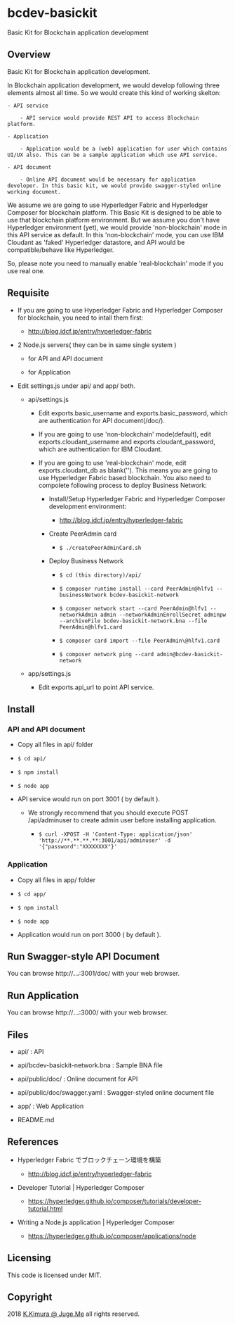 # bcdev-basickit

Basic Kit for Blockchain application development

## Overview

Basic Kit for Blockchain application development.

In Blockchain application development, we would develop following three elements almost all time. So we would create this kind of working skelton:

    - API service

        - API service would provide REST API to access Blockchain platform.

    - Application

        - Application would be a (web) application for user which contains UI/UX also. This can be a sample application which use API service.

    - API document

        - Online API document would be necessary for application developer. In this basic kit, we would provide swagger-styled online working document.

We assume we are going to use Hyperledger Fabric and Hyperledger Composer for blockchain platform. This Basic Kit is designed to be able to use that blockchain platform environment. But we assume you don't have Hyperledger environment (yet), we would provide 'non-blockchain' mode in this API service as default. In this 'non-blockchain' mode, you can use IBM Cloudant as 'faked' Hyperledger datastore, and API would be compatible/behave like Hyperledger.

So, please note you need to manually enable 'real-blockchain' mode if you use real one.

## Requisite

- If you are going to use Hyperledger Fabric and Hyperledger Composer for blockchain, you need to intall them first:

    - http://blog.idcf.jp/entry/hyperledger-fabric

- 2 Node.js servers( they can be in same single system )

    - for API and API document

    - for Application

- Edit settings.js under api/ and app/ both.

    - api/settings.js

        - Edit exports.basic_username and exports.basic_password, which are authentication for API document(/doc/).

        - If you are going to use 'non-blockchain' mode(default), edit exports.cloudant_username and exports.cloudant_password, which are authentication for IBM Cloudant.

        - If you are going to use 'real-blockchain' mode, edit exports.cloudant_db as blank(''). This means you are going to use Hyperledger Fabric based blockchain. You also need to compolete following process to deploy Business Network:

            - Install/Setup Hyperledger Fabric and Hyperledger Composer development environment:

                - http://blog.idcf.jp/entry/hyperledger-fabric

            - Create PeerAdmin card

                - `$ ./createPeerAdminCard.sh`

            - Deploy Business Network

                - `$ cd (this directory)/api/`

                - `$ composer runtime install --card PeerAdmin@hlfv1 --businessNetwork bcdev-basickit-network`

                - `$ composer network start --card PeerAdmin@hlfv1 --networkAdmin admin --networkAdminEnrollSecret adminpw --archiveFile bcdev-basickit-network.bna --file PeerAdmin@hlfv1.card`

                - `$ composer card import --file PeerAdmin\@hlfv1.card`

                - `$ composer network ping --card admin@bcdev-basickit-network`

    - app/settings.js

        - Edit exports.api_url to point API service.

## Install

### API and API document

- Copy all files in api/ folder

- `$ cd api/`

- `$ npm install`

- `$ node app`

- API service would run on port 3001 ( by default ).

    - We strongly recommend that you should execute POST /api/adminuser to create admin user before installing application.

        - `$ curl -XPOST -H 'Content-Type: application/json' 'http://**.**.**.**:3001/api/adminuser' -d '{"password":"XXXXXXXX"}'`

### Application

- Copy all files in app/ folder

- `$ cd app/`

- `$ npm install`

- `$ node app`

- Application would run on port 3000 ( by default ).

## Run Swagger-style API Document

You can browse http://**.**.**.**:3001/doc/ with your web browser.

## Run Application

You can browse http://**.**.**.**:3000/ with your web browser.

## Files

- api/ : API

- api/bcdev-basickit-network.bna : Sample BNA file

- api/public/doc/ : Online document for API

- api/public/doc/swagger.yaml : Swagger-styled online document file

- app/ : Web Application

- README.md

## References

- Hyperledger Fabric でブロックチェーン環境を構築

    - http://blog.idcf.jp/entry/hyperledger-fabric

- Developer Tutorial | Hyperledger Composer

    - https://hyperledger.github.io/composer/tutorials/developer-tutorial.html

- Writing a Node.js application | Hyperledger Composer 

    - https://hyperledger.github.io/composer/applications/node


## Licensing

This code is licensed under MIT.

## Copyright

2018 [K.Kimura @ Juge.Me](https://github.com/dotnsf) all rights reserved.
